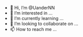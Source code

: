 - 👋 Hi, I’m @UanderNN
- 👀 I’m interested in ...
- 🌱 I’m currently learning ...
- 💞️ I’m looking to collaborate on ...
- 📫 How to reach me ...

<!---
UanderNN/UanderNN is a ✨ special ✨ repository because its `README.md` (this file) appears on your GitHub profile.
You can click the Preview link to take a look at your changes.
--->
